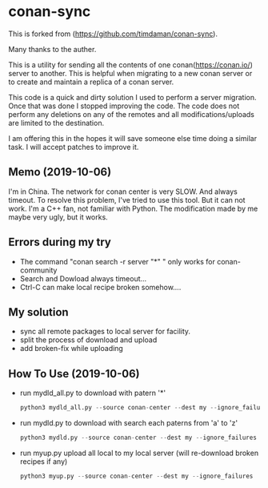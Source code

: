 # conan-sync

This is forked from (https://github.com/timdaman/conan-sync).

Many thanks to the auther.

This is a utility for sending all the contents of one conan(https://conan.io/) server to another. 
This is helpful when migrating to a new conan server or to create and maintain
a replica of a conan server.

This code is a quick and dirty solution I used to perform a server migration. 
Once that was done I stopped improving the code. The code does not perform
any deletions on any of the remotes and all modifications/uploads are
limited to the destination. 
 
I am offering this in the hopes it will save someone else time doing a 
similar task. I will accept patches to improve it.

## Memo (2019-10-06)
I'm in China. The network for conan center is very SLOW. And always timeout. To resolve this problem, I've tried to use this tool. But it can not work. I'm a C++ fan, not familiar with Python. The modification made by me maybe very ugly, but it works.

## Errors during my try

* The command "conan search -r server "*" " only works for conan-community
* Search and Dowload always timeout...
* Ctrl-C can make local recipe broken somehow....


## My solution

* sync all remote packages to local server for facility.
* split the process of download and upload
* add broken-fix while uploading


## How To Use (2019-10-06)
* run mydld_all.py to download with patern '*'
  ```python
  python3 mydld_all.py --source conan-center --dest my --ignore_failures
  ```
* run mydld.py to download with search each paterns from 'a' to 'z'
  ```python
  python3 mydld.py --source conan-center --dest my --ignore_failures
  ```
* run myup.py upload all local to my local server (will re-download broken recipes if any)
  ```python
  python3 myup.py --source conan-center --dest my --ignore_failures
  ```

